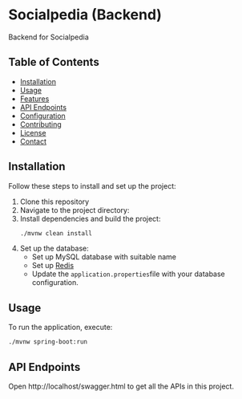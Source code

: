 # Socialpedia (Backend)

Backend for Socialpedia

## Table of Contents

- [Installation](#installation)
- [Usage](#usage)
- [Features](#features)
- [API Endpoints](#api-endpoints)
- [Configuration](#configuration)
- [Contributing](#contributing)
- [License](#license)
- [Contact](#contact)

## Installation

Follow these steps to install and set up the project:

1. Clone this repository
2. Navigate to the project directory:
3. Install dependencies and build the project:
    ```sh
    ./mvnw clean install
    ```
4. Set up the database:
    - Set up MySQL database with suitable name
    - Set up [Redis](https://redis.io/docs/latest/operate/oss_and_stack/install/install-redis/)
    - Update the `application.properties`file with your database configuration.

## Usage

To run the application, execute:
```sh
./mvnw spring-boot:run
```

## API Endpoints

Open http://localhost/swagger.html to get all the APIs in this project.
